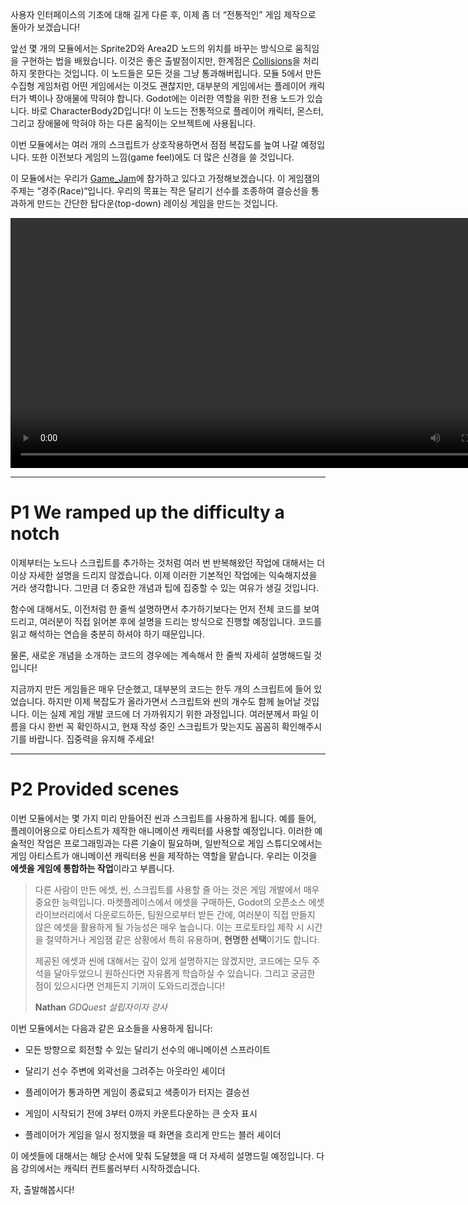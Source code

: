 사용자 인터페이스의 기초에 대해 길게 다룬 후, 이제 좀 더 “전통적인” 게임 제작으로 돌아가 보겠습니다!

앞선 몇 개의 모듈에서는 Sprite2D와 Area2D 노드의 위치를 바꾸는 방식으로 움직임을 구현하는 법을 배웠습니다. 이것은 좋은 출발점이지만, 
한계점은 [Collisions](../../../Glossary/Collisions/Collisions.md)을 처리하지 못한다는 것입니다. 이 노드들은 모든 것을 그냥
통과해버립니다. 모듈 5에서 만든 수집형 게임처럼 어떤 게임에서는 이것도 괜찮지만, 대부분의 게임에서는 플레이어 캐릭터가 벽이나 장애물에 막혀야 합니다.
Godot에는 이러한 역할을 위한 전용 노드가 있습니다.
바로 CharacterBody2D입니다! 이 노드는 전통적으로 플레이어 캐릭터, 몬스터, 그리고 장애물에 막혀야 하는 다른 움직이는 오브젝트에 사용됩니다.

이번 모듈에서는 여러 개의 스크립트가 상호작용하면서 점점 복잡도를 높여 나갈 예정입니다. 또한 이전보다 게임의 느낌(game feel)에도 더 많은 신경을 쓸 것입니다.

이 모듈에서는 우리가 [Game_Jam](../../../Glossary/Game_Jam/Game_Jam.md)에 참가하고 있다고 가정해보겠습니다.
이 게임잼의 주제는 “경주(Race)“입니다. 우리의 목표는 작은 달리기 선수를 조종하여 결승선을 통과하게 만드는 간단한 탑다운(top-down) 
레이싱 게임을 만드는 것입니다.

<video controls width="800" preload="metadata" playsinline>
  <source src="/GDQUEST/2D/M9_Top_Down_Movement/L1_Top_Down_Movement_Module_Overview/videos/010_overview_result.mp4" type="video/mp4">
  동영상을 보려면 브라우저가 video 태그를 지원해야 합니다.
</video>

---

# P1 We ramped up the difficulty a notch

이제부터는 노드나 스크립트를 추가하는 것처럼 여러 번 반복해왔던 작업에 대해서는 더 이상 자세한 설명을 드리지 않겠습니다. 
이제 이러한 기본적인 작업에는 익숙해지셨을 거라 생각합니다. 그만큼 더 중요한 개념과 팁에 집중할 수 있는 여유가 생길 것입니다.

함수에 대해서도, 이전처럼 한 줄씩 설명하면서 추가하기보다는 먼저 전체 코드를 보여드리고, 여러분이 직접 읽어본 후에 설명을 드리는
방식으로 진행할 예정입니다. 코드를 읽고 해석하는 연습을 충분히 하셔야 하기 때문입니다.

물론, 새로운 개념을 소개하는 코드의 경우에는 계속해서 한 줄씩 자세히 설명해드릴 것입니다!

지금까지 만든 게임들은 매우 단순했고, 대부분의 코드는 한두 개의 스크립트에 들어 있었습니다. 하지만 이제 복잡도가 올라가면서
스크립트와 씬의 개수도 함께 늘어날 것입니다. 이는 실제 게임 개발 코드에 더 가까워지기 위한 과정입니다. 여러분께서 파일 이름을
다시 한번 꼭 확인하시고, 현재 작성 중인 스크립트가 맞는지도 꼼꼼히 확인해주시기를 바랍니다. 집중력을 유지해 주세요!

---

# P2 Provided scenes

이번 모듈에서는 몇 가지 미리 만들어진 씬과 스크립트를 사용하게 됩니다. 예를 들어, 플레이어용으로 아티스트가 제작한 애니메이션
캐릭터를 사용할 예정입니다. 이러한 예술적인 작업은 프로그래밍과는 다른 기술이 필요하며, 일반적으로 게임 스튜디오에서는 게임 아티스트가
애니메이션 캐릭터용 씬을 제작하는 역할을 맡습니다. 우리는 이것을 **에셋을 게임에 통합하는 작업**이라고 부릅니다.


> 다른 사람이 만든 에셋, 씬, 스크립트를 사용할 줄 아는 것은 게임 개발에서 매우 중요한 능력입니다. 마켓플레이스에서 에셋을 구매하든,
> Godot의 오픈소스 에셋 라이브러리에서 다운로드하든, 팀원으로부터 받든 간에, 여러분이 직접 만들지 않은 에셋을 활용하게 될 가능성은
> 매우 높습니다. 이는 프로토타입 제작 시 시간을 절약하거나 게임잼 같은 상황에서 특히 유용하며, **현명한 선택**이기도 합니다.
> 
> 제공된 에셋과 씬에 대해서는 깊이 있게 설명하지는 않겠지만, 코드에는 모두 주석을 달아두었으니 원하신다면 자유롭게 학습하실 수 있습니다.
> 그리고 궁금한 점이 있으시다면 언제든지 기꺼이 도와드리겠습니다!
> 
> **Nathan** _GDQuest 설립자이자 강사_

이번 모듈에서는 다음과 같은 요소들을 사용하게 됩니다:

- 모든 방향으로 회전할 수 있는 달리기 선수의 애니메이션 스프라이트
    
- 달리기 선수 주변에 외곽선을 그려주는 아웃라인 셰이더
    
- 플레이어가 통과하면 게임이 종료되고 색종이가 터지는 결승선
    
- 게임이 시작되기 전에 3부터 0까지 카운트다운하는 큰 숫자 표시
    
- 플레이어가 게임을 일시 정지했을 때 화면을 흐리게 만드는 블러 셰이더


이 에셋들에 대해서는 해당 순서에 맞춰 도달했을 때 더 자세히 설명드릴 예정입니다. 다음 강의에서는 캐릭터 컨트롤러부터 시작하겠습니다.

자, 출발해봅시다!